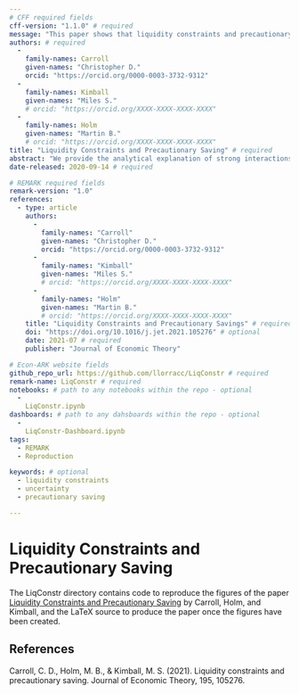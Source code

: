```yaml
---
# CFF required fields
cff-version: "1.1.0" # required 
message: "This paper shows that liquidity constraints and precautionary saving are closely related to each other, since both can be thought of is \"counterclockwise concavifications\" of the consumption function.; all results are paired with illustrative numerical solutions." # required
authors: # required
  -
    family-names: Carroll
    given-names: "Christopher D."
    orcid: "https://orcid.org/0000-0003-3732-9312"
  -
    family-names: Kimball
    given-names: "Miles S."
    # orcid: "https://orcid.org/XXXX-XXXX-XXXX-XXXX"
  -
    family-names: Holm
    given-names: "Martin B."
    # orcid: "https://orcid.org/XXXX-XXXX-XXXX-XXXX"
title: "Liquidity Constraints and Precautionary Saving" # required
abstract: "We provide the analytical explanation of strong interactions between precautionary sav- ing and liquidity constraints that are regularly observed in numerical solutions to consump- tion/saving models. The effects of constraints and of uncertainty spring from the same cause: concavification of the consumption function, which can be induced either by constraints or by uncertainty. Concavification propagates back to consumption functions in prior periods. But, surprisingly, once a linear consumption function has been concavified by the presence of either risks or constraints, the introduction of additional concavifiers in a given period can reduce the precautionary motive in earlier periods at some levels of wealth." # abstract: optional
date-released: 2020-09-14 # required

# REMARK required fields
remark-version: "1.0"
references:
  - type: article
    authors: 
      -
        family-names: "Carroll"
        given-names: "Christopher D."
        orcid: "https://orcid.org/0000-0003-3732-9312"
      -
        family-names: "Kimball"
        given-names: "Miles S."
        # orcid: "https://orcid.org/XXXX-XXXX-XXXX-XXXX"
      -
        family-names: "Holm"
        given-names: "Martin B."
        # orcid: "https://orcid.org/XXXX-XXXX-XXXX-XXXX"
    title: "Liquidity Constraints and Precautionary Savings" # required
    doi: "https://doi.org/10.1016/j.jet.2021.105276" # optional
    date: 2021-07 # required
    publisher: "Journal of Economic Theory"

# Econ-ARK website fields
github_repo_url: https://github.com/llorracc/LiqConstr # required 
remark-name: LiqConstr # required 
notebooks: # path to any notebooks within the repo - optional
  - 
    LiqConstr.ipynb
dashboards: # path to any dahsboards within the repo - optional
  - 
    LiqConstr-Dashboard.ipynb
tags:
  - REMARK
  - Reproduction

keywords: # optional
  - liquidity constraints
  - uncertainty
  - precautionary saving

---
```


# Liquidity Constraints and Precautionary Saving

The LiqConstr directory contains code to reproduce the figures of the paper [Liquidity Constraints and Precautionary Saving](http://econ.jhu.edu/people/ccarroll/papers/LiqConstr/) by Carroll, Holm, and Kimball,
and the LaTeX source to produce the paper once the figures have been created.

## References

Carroll, C. D., Holm, M. B., & Kimball, M. S. (2021). Liquidity constraints and precautionary saving. Journal of Economic Theory, 195, 105276.
